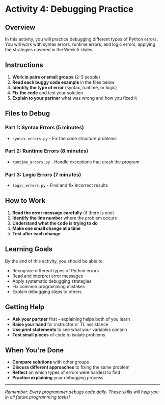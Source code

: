 # Activity 4: Debugging Practice

## Overview

In this activity, you will practice debugging different types of Python errors. You will work with syntax errors, runtime errors, and logic errors, applying the strategies covered in the Week 5 slides.

## Instructions

1. **Work in pairs or small groups** (2-3 people)
2. **Read each buggy code example** in the files below
3. **Identify the type of error** (syntax, runtime, or logic)
4. **Fix the code** and test your solution
5. **Explain to your partner** what was wrong and how you fixed it

## Files to Debug

### Part 1: Syntax Errors (5 minutes)
- `syntax_errors.py` - Fix the code structure problems

### Part 2: Runtime Errors (8 minutes)
- `runtime_errors.py` - Handle exceptions that crash the program

### Part 3: Logic Errors (7 minutes)
- `logic_errors.py` - Find and fix incorrect results

## How to Work

1. **Read the error message carefully** (if there is one)
2. **Identify the line number** where the problem occurs
3. **Understand what the code is trying to do**
4. **Make one small change at a time**
5. **Test after each change**

## Learning Goals

By the end of this activity, you should be able to:
- Recognize different types of Python errors
- Read and interpret error messages
- Apply systematic debugging strategies
- Fix common programming mistakes
- Explain debugging steps to others

## Getting Help

- **Ask your partner** first - explaining helps both of you learn
- **Raise your hand** for instructor or TL assistance
- **Use print statements** to see what your variables contain
- **Test small pieces** of code to isolate problems

## When You're Done

- **Compare solutions** with other groups
- **Discuss different approaches** to fixing the same problem
- **Reflect** on which types of errors were hardest to find
- **Practice explaining** your debugging process

---

*Remember: Every programmer debugs code daily. These skills will help you in all future programming tasks!*
